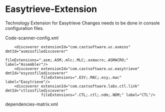 # Easytrieve-Extension

Technology Extension for Easytrieve
Changes needs to be done in console configuration files.

Code-scanner-config.xml

        <discoverer extensionId="com.castsoftware.uc.asmzos" dmtId="asmzosfilediscoverer"
                    fileExtensions=".asm;.ASM;.mlc;.MLC;.asmacro;.ASMACRO;" label="Assembler"/>
        <discoverer extensionId="com.castsoftware.uc.easytrieve" dmtId="esyzosfilediscoverer"
                    fileExtensions=".ESY;.MAC;.esy;.mac" label="Easytrieve"/>
        <discoverer extensionId="com.castsoftware.labs.ctl.link" dmtId="ctlzosfilediscoverer"
                    fileExtensions=".CTL;.ctl;.ndm;.NDM;" label="CTL"/>


dependencies-matrix.xml

   <technology symbol="Assembler" type="language">
        <allow symbol="SQL"/>
    </technology>

<technology symbol="CTL" type="language">
        <allow symbol="SQL"/>
    </technology>

<technology symbol="Easytrieve" type="language">
        <allow symbol="SQL"/>
    </technology>

